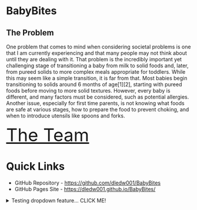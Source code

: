 # BabyBites

## The Problem
One problem that comes to mind when considering societal problems is one that I am currently experiencing and that many people may not think about until they are dealing with it. That problem is the incredibly important yet challenging stage of transitioning a baby from milk to solid foods and, later, from pureed solids to more complex meals appropriate for toddlers. While this may seem like a simple transition, it is far from that.
Most babies begin transitioning to solids around 6 months of age[1][2], starting with pureed foods before moving to more solid textures. However, every baby is different, and many factors must be considered, such as potential allergies. Another issue, especially for first time parents, is not knowing what foods are safe at various stages, how to prepare the food to prevent choking, and when to introduce utensils like spoons and forks.

<p><font size="20"><a href="./website/the_team.html">The Team</a></font></p>

# Quick Links
  - GitHub Repository - <https://github.com/dledw001/BabyBites>
  - GitHub Pages Site - <https://dledw001.github.io/BabyBites/>

<!--- Intent is to create a drop down with usable links -->
<details>
<summary>Testing dropdown feature... CLICK ME!</summary>

<p><h1>HI!</h1></p>

</details>
